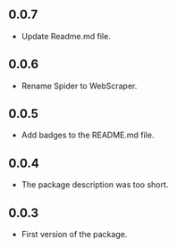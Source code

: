 ## 0.0.7

- Update Readme.md file.

## 0.0.6

- Rename Spider to WebScraper.

## 0.0.5

- Add badges to the README.md file.

## 0.0.4

- The package description was too short.

## 0.0.3

- First version of the package.